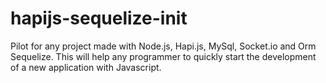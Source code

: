 # hapijs-sequelize-init
Pilot for any project made with Node.js, Hapi.js, MySql, Socket.io and Orm Sequelize. This will help any programmer to quickly start the development of a new application with Javascript.
